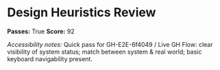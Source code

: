 # Design Heuristics Review

**Passes:** True
**Score:** 92

_Accessibility notes:_
Quick pass for GH-E2E-6f4049 / Live GH Flow: clear visibility of system status; match between system & real world; basic keyboard navigability present.
